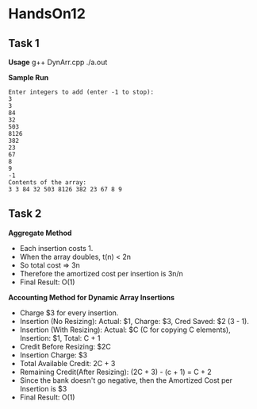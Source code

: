 # HandsOn12

## Task 1
**Usage**
    g++ DynArr.cpp
    ./a.out
    
**Sample Run**

    Enter integers to add (enter -1 to stop):
    3
    3
    84
    32
    503
    8126
    382
    23
    67
    8
    9
    -1
    Contents of the array:
    3 3 84 32 503 8126 382 23 67 8 9
##  Task 2
**Aggregate Method**
- Each insertion costs 1.
- When the array doubles, t(n) < 2n
- So total cost => 3n
- Therefore the amortized cost per insertion is 3n/n
- Final Result: O(1)
  
**Accounting Method for Dynamic Array Insertions**
- Charge $3 for every insertion.
- Insertion (No Resizing): Actual: $1, Charge: $3, Cred Saved: $2 (3 - 1).
- Insertion (With Resizing): Actual: $C (C for copying C elements), Insertion: $1, Total: C + 1
- Credit Before Resizing: $2C
- Insertion Charge: $3
- Total Available Credit: 2C + 3
- Remaining Credit(After Resizing): (2C + 3) - (c + 1) = C + 2
- Since the bank doesn't go negative, then the Amortized Cost per Insertion is $3
- Final Result: O(1)

